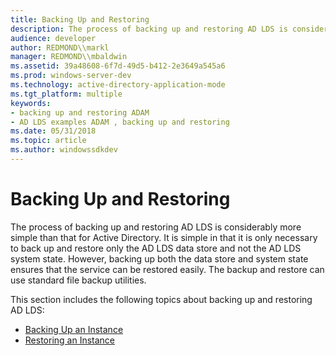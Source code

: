 ```yaml
---
title: Backing Up and Restoring
description: The process of backing up and restoring AD LDS is considerably more simple than that for Active Directory.
audience: developer
author: REDMOND\\markl
manager: REDMOND\\mbaldwin
ms.assetid: 39a48608-6f7d-49d5-b412-2e3649a545a6
ms.prod: windows-server-dev
ms.technology: active-directory-application-mode
ms.tgt_platform: multiple
keywords:
- backing up and restoring ADAM
- AD LDS examples ADAM , backing up and restoring
ms.date: 05/31/2018
ms.topic: article
ms.author: windowssdkdev
---
```


# Backing Up and Restoring

The process of backing up and restoring AD LDS is considerably more simple than that for Active Directory. It is simple in that it is only necessary to back up and restore only the AD LDS data store and not the AD LDS system state. However, backing up both the data store and system state ensures that the service can be restored easily. The backup and restore can use standard file backup utilities.

This section includes the following topics about backing up and restoring AD LDS:

-   [Backing Up an Instance](backing-up-an-instance.md)
-   [Restoring an Instance](restoring-an-instance.md)

 

 




